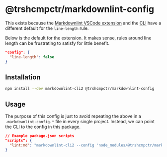 # @trshcmpctr/markdownlint-config

This exists because the [Markdownlint VSCode extension](https://marketplace.visualstudio.com/items?itemName=DavidAnson.vscode-markdownlint)
and the [CLI](https://www.npmjs.com/package/markdownlint-cli2)
have a different default for the `line-length` rule.

Below is the default for the extension.
It makes sense,
rules around line length can be frustrating to satisfy for little benefit.

```json
"config": {
  "line-length": false
}
```

## Installation

```sh
npm install --dev markdownlint-cli2 @trshcmpctr/markdownlint-config
```

## Usage

The purpose of this config is just to avoid repeating the above in a
`.markdownlint-config.*` file in every single project.
Instead, we can point the CLI to the config in this package.

```json
// Example package.json scripts
"scripts": {
  "lint:md": "markdownlint-cli2 --config 'node_modules/@trshcmpctr/markdownlint-config/.markdownlint-cli2.jsonc' '**/*.md' '#node_modules'",
}
```

